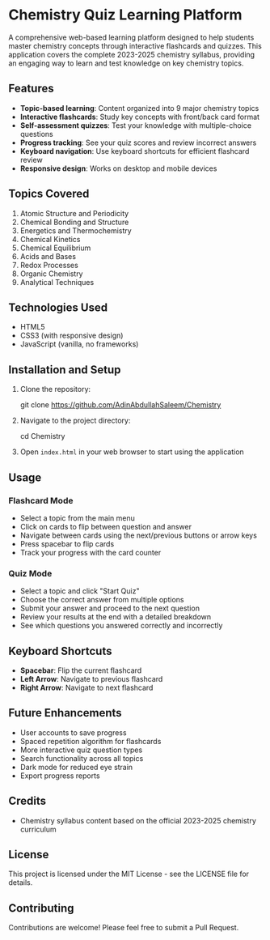 # Chemistry Quiz Learning Platform

A comprehensive web-based learning platform designed to help students master chemistry concepts through interactive flashcards and quizzes. This application covers the complete 2023-2025 chemistry syllabus, providing an engaging way to learn and test knowledge on key chemistry topics.

## Features

- **Topic-based learning**: Content organized into 9 major chemistry topics
- **Interactive flashcards**: Study key concepts with front/back card format
- **Self-assessment quizzes**: Test your knowledge with multiple-choice questions
- **Progress tracking**: See your quiz scores and review incorrect answers
- **Keyboard navigation**: Use keyboard shortcuts for efficient flashcard review
- **Responsive design**: Works on desktop and mobile devices

## Topics Covered

1. Atomic Structure and Periodicity
2. Chemical Bonding and Structure
3. Energetics and Thermochemistry
4. Chemical Kinetics
5. Chemical Equilibrium
6. Acids and Bases
7. Redox Processes
8. Organic Chemistry
9. Analytical Techniques

## Technologies Used

- HTML5
- CSS3 (with responsive design)
- JavaScript (vanilla, no frameworks)

## Installation and Setup

1. Clone the repository:

   git clone <https://github.com/AdinAbdullahSaleem/Chemistry>

2. Navigate to the project directory:

   cd Chemistry

3. Open `index.html` in your web browser to start using the application

## Usage

### Flashcard Mode

- Select a topic from the main menu
- Click on cards to flip between question and answer
- Navigate between cards using the next/previous buttons or arrow keys
- Press spacebar to flip cards
- Track your progress with the card counter

### Quiz Mode

- Select a topic and click "Start Quiz"
- Choose the correct answer from multiple options
- Submit your answer and proceed to the next question
- Review your results at the end with a detailed breakdown
- See which questions you answered correctly and incorrectly

## Keyboard Shortcuts

- **Spacebar**: Flip the current flashcard
- **Left Arrow**: Navigate to previous flashcard
- **Right Arrow**: Navigate to next flashcard

## Future Enhancements

- User accounts to save progress
- Spaced repetition algorithm for flashcards
- More interactive quiz question types
- Search functionality across all topics
- Dark mode for reduced eye strain
- Export progress reports

## Credits

- Chemistry syllabus content based on the official 2023-2025 chemistry curriculum

## License

This project is licensed under the MIT License - see the LICENSE file for details.

## Contributing

Contributions are welcome! Please feel free to submit a Pull Request.
